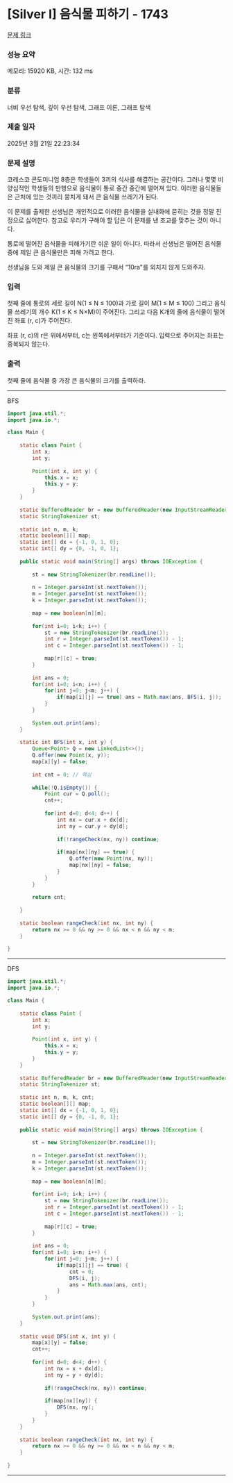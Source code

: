 # [Silver I] 음식물 피하기 - 1743 

[문제 링크](https://www.acmicpc.net/problem/1743) 

### 성능 요약

메모리: 15920 KB, 시간: 132 ms

### 분류

너비 우선 탐색, 깊이 우선 탐색, 그래프 이론, 그래프 탐색

### 제출 일자

2025년 3월 21일 22:23:34

### 문제 설명

<p>코레스코 콘도미니엄 8층은 학생들이 3끼의 식사를 해결하는 공간이다. 그러나 몇몇 비양심적인 학생들의 만행으로 음식물이 통로 중간 중간에 떨어져 있다. 이러한 음식물들은 근처에 있는 것끼리 뭉치게 돼서 큰 음식물 쓰레기가 된다. </p>

<p>이 문제를 출제한 선생님은 개인적으로 이러한 음식물을 실내화에 묻히는 것을 정말 진정으로 싫어한다. 참고로 우리가 구해야 할 답은 이 문제를 낸 조교를 맞추는 것이 아니다. </p>

<p>통로에 떨어진 음식물을 피해가기란 쉬운 일이 아니다. 따라서 선생님은 떨어진 음식물 중에 제일 큰 음식물만은 피해 가려고 한다. </p>

<p>선생님을 도와 제일 큰 음식물의 크기를 구해서 “10ra"를 외치지 않게 도와주자.</p>

### 입력 

 <p>첫째 줄에 통로의 세로 길이 N(1 ≤ N ≤ 100)과 가로 길이 M(1 ≤ M ≤ 100) 그리고 음식물 쓰레기의 개수 K(1 ≤ K ≤ N×M)이 주어진다.  그리고 다음 K개의 줄에 음식물이 떨어진 좌표 (r, c)가 주어진다.</p>

<p>좌표 (r, c)의 r은 위에서부터, c는 왼쪽에서부터가 기준이다. 입력으로 주어지는 좌표는 중복되지 않는다.</p>

### 출력 

 <p>첫째 줄에 음식물 중 가장 큰 음식물의 크기를 출력하라.</p>

---

BFS

```java
import java.util.*;
import java.io.*;

class Main {
    
    static class Point {
        int x;
        int y;
        
        Point(int x, int y) {
            this.x = x;
            this.y = y;
        }
    }
    
    static BufferedReader br = new BufferedReader(new InputStreamReader(System.in));
    static StringTokenizer st;
    
    static int n, m, k;
    static boolean[][] map;
    static int[] dx = {-1, 0, 1, 0};
    static int[] dy = {0, -1, 0, 1};
    
    public static void main(String[] args) throws IOException {
        
        st = new StringTokenizer(br.readLine());
        
        n = Integer.parseInt(st.nextToken());
        m = Integer.parseInt(st.nextToken());
        k = Integer.parseInt(st.nextToken());
        
        map = new boolean[n][m];
        
        for(int i=0; i<k; i++) {
            st = new StringTokenizer(br.readLine());
            int r = Integer.parseInt(st.nextToken()) - 1;
            int c = Integer.parseInt(st.nextToken()) - 1;
            
            map[r][c] = true;
        }
        
        int ans = 0;
        for(int i=0; i<n; i++) {
            for(int j=0; j<m; j++) {
                if(map[i][j] == true) ans = Math.max(ans, BFS(i, j));
            }
        }
        
        System.out.print(ans);
    }
    
    static int BFS(int x, int y) {
        Queue<Point> Q = new LinkedList<>();
        Q.offer(new Point(x, y));
        map[x][y] = false;
        
        int cnt = 0; // 핵심
        
        while(!Q.isEmpty()) {
            Point cur = Q.poll();
            cnt++; 
            
            for(int d=0; d<4; d++) {
                int nx = cur.x + dx[d];
                int ny = cur.y + dy[d];
                
                if(!rangeCheck(nx, ny)) continue;
                
                if(map[nx][ny] == true) {
                    Q.offer(new Point(nx, ny));
                    map[nx][ny] = false;
                }
            }
        }
        
        return cnt;
        
    }
    
    static boolean rangeCheck(int nx, int ny) {
        return nx >= 0 && ny >= 0 && nx < n && ny < m;
    }
    
}


```

---

DFS

```java
import java.util.*;
import java.io.*;

class Main {
    
    static class Point {
        int x;
        int y;
        
        Point(int x, int y) {
            this.x = x;
            this.y = y;
        }
    }
    
    static BufferedReader br = new BufferedReader(new InputStreamReader(System.in));
    static StringTokenizer st;
    
    static int n, m, k, cnt;
    static boolean[][] map;
    static int[] dx = {-1, 0, 1, 0};
    static int[] dy = {0, -1, 0, 1};
    
    public static void main(String[] args) throws IOException {
        
        st = new StringTokenizer(br.readLine());
        
        n = Integer.parseInt(st.nextToken());
        m = Integer.parseInt(st.nextToken());
        k = Integer.parseInt(st.nextToken());
        
        map = new boolean[n][m];
        
        for(int i=0; i<k; i++) {
            st = new StringTokenizer(br.readLine());
            int r = Integer.parseInt(st.nextToken()) - 1;
            int c = Integer.parseInt(st.nextToken()) - 1;
            
            map[r][c] = true;
        }
        
        int ans = 0;
        for(int i=0; i<n; i++) {
            for(int j=0; j<m; j++) {
                if(map[i][j] == true) {
                    cnt = 0;
                    DFS(i, j);
                    ans = Math.max(ans, cnt);
                }
            }
        }
        
        System.out.print(ans);
    }
    
    static void DFS(int x, int y) {
        map[x][y] = false;
        cnt++;
        
        for(int d=0; d<4; d++) {
            int nx = x + dx[d];
            int ny = y + dy[d];
            
            if(!rangeCheck(nx, ny)) continue;
            
            if(map[nx][ny]) {
                DFS(nx, ny);
            }
        }
    }
    
    static boolean rangeCheck(int nx, int ny) {
        return nx >= 0 && ny >= 0 && nx < n && ny < m;
    }
    
}


```

---

